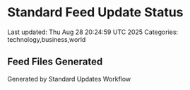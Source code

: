 # Standard Feed Update Status
Last updated: Thu Aug 28 20:24:59 UTC 2025
Categories: technology,business,world

## Feed Files Generated

Generated by Standard Updates Workflow
